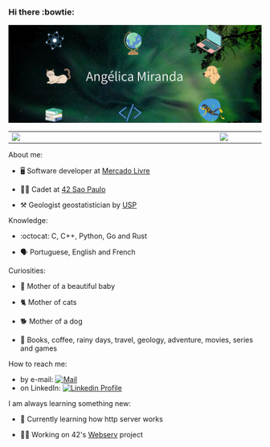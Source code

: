 ### Hi there :bowtie:
![Alt text](capa.png?raw=true "Title")
<center>
<table>
    <tr>
        <td><img width="400px" align="left" src="https://github-readme-stats.vercel.app/api/top-langs/?username=anolivei&hide=html&layout=compact&theme=tokyonight" /></td>
        <td><img width="495px" align="left" src="https://github-readme-stats.vercel.app/api?username=anolivei&theme=tokyonight"/></td>
    </tr>   
</table>
</center>

About me:

* :desktop_computer: Software developer at [Mercado Livre](https://www.mercadolivre.com.br/)

* :woman_astronaut: Cadet at [42 Sao Paulo](https://www.42sp.org.br/)

* :hammer_and_pick: Geologist geostatistician by [USP](https://www5.usp.br/)

Knowledge:

* :octocat: C, C++, Python, Go and Rust

* :speaking_head: Portuguese, English and French

Curiosities:

* :baby_bottle: Mother of a beautiful baby

* :cat2: Mother of cats

* :dog2: Mother of a dog

* :orange_heart: Books, coffee, rainy days, travel, geology, adventure, movies, series and games

How to reach me:<br>
* by e-mail: [![Mail](https://img.shields.io/badge/-Mail-blue?style=flat&logo=Gmail&logoColor=white&link=mailto:miranda.oliveira.angelica@gmail.com)](mailto:miranda.oliveira.angelica@gmail.com)<br>
* on LinkedIn: [![Linkedin Profile](https://img.shields.io/badge/-LinkedIn_Profile-0072b1?style=flat&logo=Linkedin&logoColor=white&link=https://www.linkedin.com/in/anolivei/)](https://www.linkedin.com/in/anolivei/)<br>

I am always learning something new:

* :telescope: Currently learning how http server works

* :woman_technologist: Working on 42's [Webserv](https://github.com/42vogons/webserv) project
